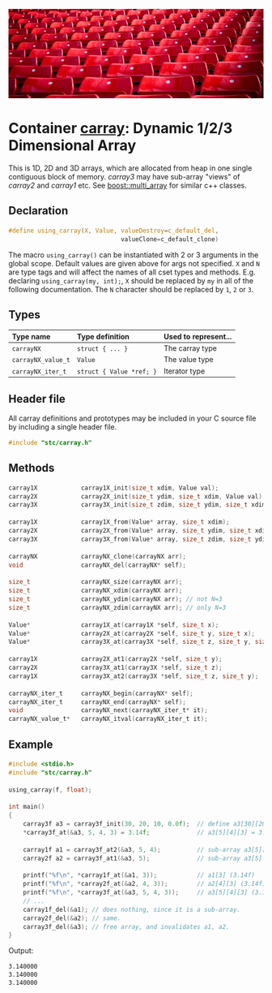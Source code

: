 ![Array](array.jpg)
# Container [carray](../stc/carray.h): Dynamic 1/2/3 Dimensional Array

This is 1D, 2D and 3D arrays, which are allocated from heap in one single contiguous block of memory.
*carray3* may have sub-array "views" of *carray2* and *carray1* etc.
See [boost::multi_array](https://www.boost.org/doc/libs/release/libs/multi_array) for similar c++ classes.

## Declaration

```c
#define using_carray(X, Value, valueDestroy=c_default_del, 
                               valueClone=c_default_clone)
```
The macro `using_carray()` can be instantiated with 2 or 3 arguments in the global scope.
Default values are given above for args not specified. `X` and `N` are type tags and
will affect the names of all cset types and methods. E.g. declaring `using_carray(my, int);`, `X` should
be replaced by `my` in all of the following documentation. The `N` character should be replaced by `1`, `2` or `3`.

## Types

| Type name            | Type definition               | Used to represent...      |
|:---------------------|:------------------------------|:--------------------------|
| `carrayNX`           | `struct { ... }`              | The carray type           |
| `carrayNX_value_t`   | `Value`                       | The value type            |
| `carrayNX_iter_t`    | `struct { Value *ref; }`      | Iterator type             |

## Header file

All carray definitions and prototypes may be included in your C source file by including a single header file.

```c
#include "stc/carray.h"
```
## Methods

```c
carray1X            carray1X_init(size_t xdim, Value val);
carray2X            carray2X_init(size_t ydim, size_t xdim, Value val);
carray3X            carray3X_init(size_t zdim, size_t ydim, size_t xdim, Value val);

carray1X            carray1X_from(Value* array, size_t xdim);
carray2X            carray2X_from(Value* array, size_t ydim, size_t xdim);
carray3X            carray3X_from(Value* array, size_t zdim, size_t ydim, size_t xdim);

carrayNX            carrayNX_clone(carrayNX arr);
void                carrayNX_del(carrayNX* self);

size_t              carrayNX_size(carrayNX arr);
size_t              carrayNX_xdim(carrayNX arr);
size_t              carrayNX_ydim(carrayNX arr); // not N=3
size_t              carrayNX_zdim(carrayNX arr); // only N=3

Value*              carray1X_at(carray1X *self, size_t x);
Value*              carray2X_at(carray2X *self, size_t y, size_t x);
Value*              carray3X_at(carray3X *self, size_t z, size_t y, size_t x);

carray1X            carray2X_at1(carray2X *self, size_t y);
carray2X            carray3X_at1(carray3X *self, size_t z);
carray1X            carray3X_at2(carray3X *self, size_t z, size_t y);

carrayNX_iter_t     carrayNX_begin(carrayNX* self);
carrayNX_iter_t     carrayNX_end(carrayNX* self);
void                carrayNX_next(carrayNX_iter_t* it);
carrayNX_value_t*   carrayNX_itval(carrayNX_iter_t it);
```

## Example
```c
#include <stdio.h>
#include "stc/carray.h"

using_carray(f, float);

int main()
{
    carray3f a3 = carray3f_init(30, 20, 10, 0.0f);  // define a3[30][20][10], init with 0.0f.
    *carray3f_at(&a3, 5, 4, 3) = 3.14f;             // a3[5][4][3] = 3.14

    carray1f a1 = carray3f_at2(&a3, 5, 4);          // sub-array a3[5][4] (no data copy).
    carray2f a2 = carray3f_at1(&a3, 5);             // sub-array a3[5]

    printf("%f\n", *carray1f_at(&a1, 3));           // a1[3] (3.14f)
    printf("%f\n", *carray2f_at(&a2, 4, 3));        // a2[4][3] (3.14f)
    printf("%f\n", *carray3f_at(&a3, 5, 4, 3));     // a3[5][4][3] (3.14f)
    // ...
    carray1f_del(&a1); // does nothing, since it is a sub-array.
    carray2f_del(&a2); // same.
    carray3f_del(&a3); // free array, and invalidates a1, a2.
}
```
Output:
```
3.140000
3.140000
3.140000
```
